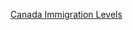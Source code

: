 [Canada Immigration Levels](https://www.canada.ca/en/immigration-refugees-citizenship/corporate/mandate/corporate-initiatives/levels.html)
